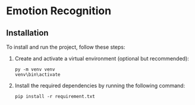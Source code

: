 # Emotion Recognition

## Installation

To install and run the project, follow these steps:

1. Create and activate a virtual environment (optional but recommended):

   ```shell
   py -m venv venv
   venv\bin\activate
   ```

2. Install the required dependencies by running the following command:
   ```shell
   pip install -r requirement.txt
   ```
